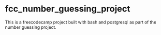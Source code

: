 # fcc_number_guessing_project
This is a freecodecamp project built with bash and postgresql as part of the number guessing project.

